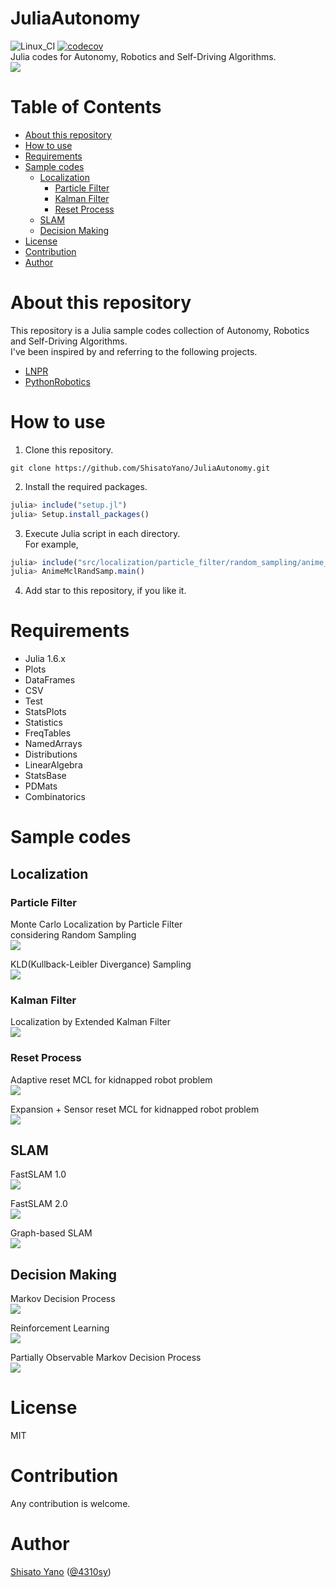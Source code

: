 # JuliaAutonomy
![Linux_CI](https://github.com/ShisatoYano/JuliaAutonomy/workflows/Linux_CI/badge.svg) [![codecov](https://codecov.io/gh/ShisatoYano/JuliaAutonomy/branch/main/graph/badge.svg?token=7UQN0H01OW)](https://codecov.io/gh/ShisatoYano/JuliaAutonomy)  
Julia codes for Autonomy, Robotics and Self-Driving Algorithms.  
![](icon.PNG)  

# Table of Contents
* [About this repository](#about-this-repository)  
* [How to use](#how-to-use)
* [Requirements](#requirements)  
* [Sample codes](#sample-codes)  
    * [Localization](#localization)  
        * [Particle Filter](#particle-filter)  
        * [Kalman Filter](#kalman-filter)
        * [Reset Process](#reset-process)
    * [SLAM](#slam)
    * [Decision Making](#decision-making)
* [License](#license)  
* [Contribution](#contribution)  
* [Author](#author)

# About this repository
This repository is a Julia sample codes collection of Autonomy, Robotics and Self-Driving Algorithms.  
I've been inspired by and referring to the following projects.  
* [LNPR](https://github.com/ryuichiueda/LNPR)  
* [PythonRobotics](https://github.com/AtsushiSakai/PythonRobotics)  

# How to use
1. Clone this repository.  
```git
git clone https://github.com/ShisatoYano/JuliaAutonomy.git
```

2. Install the required packages.  
```julia
julia> include("setup.jl")
julia> Setup.install_packages()
```

3. Execute Julia script in each directory.  
For example,  
```julia
julia> include("src/localization/particle_filter/random_sampling/anime_mcl_rand_samp.jl")
julia> AnimeMclRandSamp.main()
```

4. Add star to this repository, if you like it.  

# Requirements
* Julia 1.6.x  
* Plots  
* DataFrames  
* CSV  
* Test  
* StatsPlots
* Statistics
* FreqTables
* NamedArrays
* Distributions
* LinearAlgebra
* StatsBase
* PDMats
* Combinatorics

# Sample codes
## Localization
### Particle Filter
Monte Carlo Localization by Particle Filter  
considering Random Sampling  
![](src/localization/particle_filter/random_sampling/anime_mcl_rand_samp.gif)  

KLD(Kullback-Leibler Divergance) Sampling  
![](src/localization/particle_filter/kld_sampling/anime_kld_mcl.gif)  

### Kalman Filter
Localization by Extended Kalman Filter  
![](src/localization/extended_kalman_filter/anime_ekf.gif)  

### Reset Process
Adaptive reset MCL for kidnapped robot problem  
![](src/localization/reset_process/adaptive_reset_mcl/anime_adaptive_reset_mcl.gif)  

Expansion + Sensor reset MCL for kidnapped robot problem  
![](src/localization/reset_process/expansion_sensor_reset_mcl/anime_expansion_sensor_reset_mcl.gif)  

## SLAM
FastSLAM 1.0  
![](src/slam/fast_slam_1/anime_fast_slam_1.gif)  

FastSLAM 2.0  
![](src/slam/fast_slam_2/anime_fast_slam_2.gif)  

Graph-based SLAM  
![](src/slam/graph_based_slam/est_poses_map_2vars.gif)  

## Decision Making
Markov Decision Process  
![](src/decision_making/markov_decision_process/anime_mdp.gif) 

Reinforcement Learning  
![](src/decision_making/reinforcement_learning/q_learning/q_learning_after_1.PNG)  

Partially Observable Markov Decision Process  
![](src/decision_making/partially_observable_mdp/anime_amdp.gif)  

# License
MIT  

# Contribution
Any contribution is welcome.  

# Author
[Shisato Yano](https://github.com/ShisatoYano) ([@4310sy](https://twitter.com/4310sy))  
